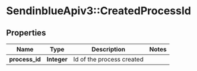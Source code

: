 # SendinblueApiv3::CreatedProcessId

## Properties
Name | Type | Description | Notes
------------ | ------------- | ------------- | -------------
**process_id** | **Integer** | Id of the process created | 


